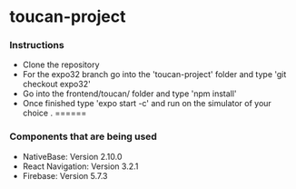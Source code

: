 toucan-project
======
### Instructions
* Clone the repository
* For the expo32 branch go into the 'toucan-project' folder and type 'git checkout expo32'
* Go into the frontend/toucan/ folder and type 'npm install'
* Once finished type 'expo start -c' and run on the simulator of your choice
.
======
### Components that are being used
* NativeBase: Version 2.10.0
* React Navigation: Version 3.2.1
* Firebase: Version 5.7.3
